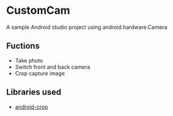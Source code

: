 # CustomCam
A sample Android studio project using android.hardware.Camera
## Fuctions
  * Take photo
  * Switch front and back camera
  * Crop capture image
  
## Libraries used
  * [android-crop](https://github.com/jdamcd/android-crop)
